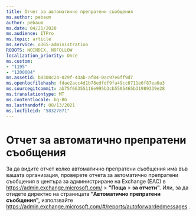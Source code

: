 ```yaml
---
title: Отчет за автоматично препратени съобщения
ms.author: pebaum
author: pebaum
ms.date: 04/21/2020
ms.audience: ITPro
ms.topic: article
ms.service: o365-administration
ROBOTS: NOINDEX, NOFOLLOW
localization_priority: Once
ms.custom:
- "1195"
- "1200004"
ms.assetid: b8308c24-029f-43ab-af84-0ac97e6ff9d7
ms.openlocfilehash: fdae2acc4d1b78edfdf9fa49cc6711e6f87ea0a3
ms.sourcegitcommit: ab75f66355116e995b3cb5505465b31989339e28
ms.translationtype: MT
ms.contentlocale: bg-BG
ms.lasthandoff: 08/13/2021
ms.locfileid: "58327871"
---
```

# <a name="auto-forwarded-messages-report"></a>Отчет за автоматично препратени съобщения

За да видите отчет колко автоматично препратени съобщения има [](https://docs.microsoft.com/exchange/monitoring/mail-flow-reports/mfr-auto-forwarded-messages-report) във вашата организация, проверете отчета за автоматично препратени съобщения в центъра за администриране на Exchange (EAC) в <https://admin.exchange.microsoft.com/> \> **"Поща** \> **за отчети".** Или, за да отидете директно на страницата **"Автоматично препратени съобщения",** използвайте <https://admin.exchange.microsoft.com/#/reports/autoforwardedmessages> .
  